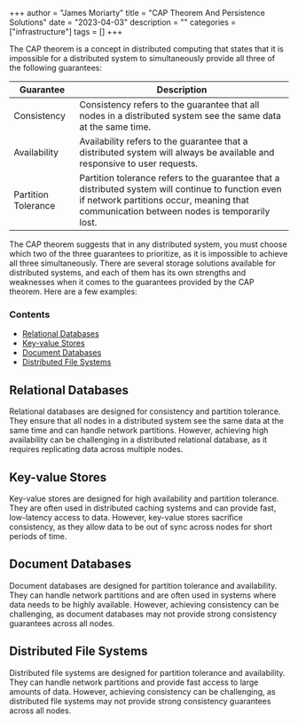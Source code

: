 +++
author = "James Moriarty"
title = "CAP Theorem And Persistence Solutions"
date = "2023-04-03"
description = ""
categories = ["infrastructure"]
tags = []
+++

The CAP theorem is a concept in distributed computing that states that it is impossible for a distributed system to simultaneously provide all three of the following guarantees:

| Guarantee | Description |
| - | - |
| Consistency | Consistency refers to the guarantee that all nodes in a distributed system see the same data at the same time.  |
| Availability | Availability refers to the guarantee that a distributed system will always be available and responsive to user requests. |
| Partition Tolerance | Partition tolerance refers to the guarantee that a distributed system will continue to function even if network partitions occur, meaning that communication between nodes is temporarily lost. |

The CAP theorem suggests that in any distributed system, you must choose which two of the three guarantees to prioritize, as it is impossible to achieve all three simultaneously. There are several storage solutions available for distributed systems, and each of them has its own strengths and weaknesses when it comes to the guarantees provided by the CAP theorem. Here are a few examples:

### Contents

- [Relational Databases](#relational-databases)
- [Key-value Stores](#key-value-stores)
- [Document Databases](#document-databases)
- [Distributed File Systems](#distributed-file-systems)

## Relational Databases

Relational databases are designed for consistency and partition tolerance. They ensure that all nodes in a distributed system see the same data at the same time and can handle network partitions. However, achieving high availability can be challenging in a distributed relational database, as it requires replicating data across multiple nodes.

## Key-value Stores

Key-value stores are designed for high availability and partition tolerance. They are often used in distributed caching systems and can provide fast, low-latency access to data. However, key-value stores sacrifice consistency, as they allow data to be out of sync across nodes for short periods of time.

## Document Databases

Document databases are designed for partition tolerance and availability. They can handle network partitions and are often used in systems where data needs to be highly available. However, achieving consistency can be challenging, as document databases may not provide strong consistency guarantees across all nodes.

## Distributed File Systems

Distributed file systems are designed for partition tolerance and availability. They can handle network partitions and provide fast access to large amounts of data. However, achieving consistency can be challenging, as distributed file systems may not provide strong consistency guarantees across all nodes.
